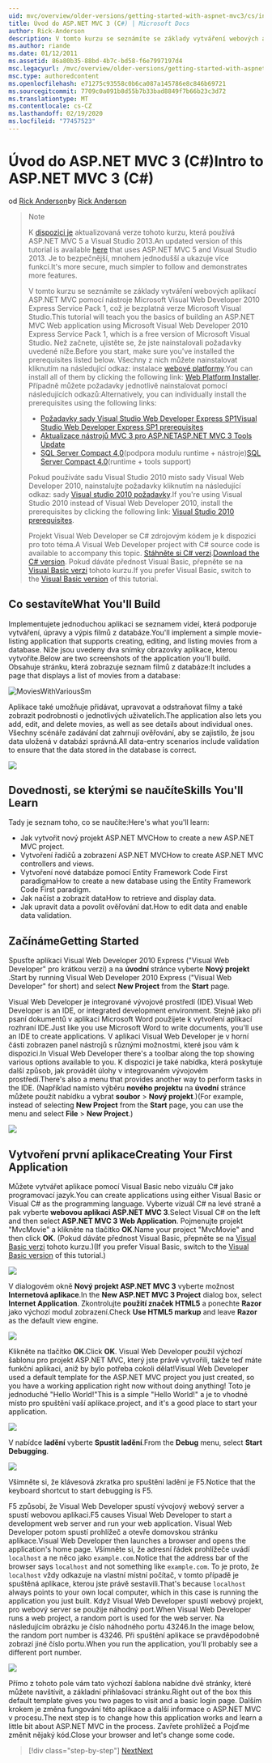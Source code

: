 ```yaml
---
uid: mvc/overview/older-versions/getting-started-with-aspnet-mvc3/cs/intro-to-aspnet-mvc-3
title: Úvod do ASP.NET MVC 3 (C#) | Microsoft Docs
author: Rick-Anderson
description: V tomto kurzu se seznámíte se základy vytváření webových aplikací ASP.NET MVC pomocí nástroje Microsoft Visual Web Developer 2010 Express Service Pack 1, který je...
ms.author: riande
ms.date: 01/12/2011
ms.assetid: 86a80b35-88bd-4b7c-bd58-f6e7997197d4
msc.legacyurl: /mvc/overview/older-versions/getting-started-with-aspnet-mvc3/cs/intro-to-aspnet-mvc-3
msc.type: authoredcontent
ms.openlocfilehash: e71275c93558c0b6ca087a145786e8c846b69721
ms.sourcegitcommit: 7709c0a091b8d55b7b33bad8849f7b66b23c3d72
ms.translationtype: MT
ms.contentlocale: cs-CZ
ms.lasthandoff: 02/19/2020
ms.locfileid: "77457523"
---
```

# <a name="intro-to-aspnet-mvc-3-c"></a><span data-ttu-id="63e19-103">Úvod do ASP.NET MVC 3 (C#)</span><span class="sxs-lookup"><span data-stu-id="63e19-103">Intro to ASP.NET MVC 3 (C#)</span></span>

<span data-ttu-id="63e19-104">od [Rick Anderson](https://twitter.com/RickAndMSFT)</span><span class="sxs-lookup"><span data-stu-id="63e19-104">by [Rick Anderson](https://twitter.com/RickAndMSFT)</span></span>

> > [!NOTE]
> > <span data-ttu-id="63e19-105">K [dispozici je](../../../getting-started/introduction/getting-started.md) aktualizovaná verze tohoto kurzu, která používá ASP.NET MVC 5 a Visual Studio 2013.</span><span class="sxs-lookup"><span data-stu-id="63e19-105">An updated version of this tutorial is available [here](../../../getting-started/introduction/getting-started.md) that uses ASP.NET MVC 5 and Visual Studio 2013.</span></span> <span data-ttu-id="63e19-106">Je to bezpečnější, mnohem jednodušší a ukazuje více funkcí.</span><span class="sxs-lookup"><span data-stu-id="63e19-106">It's more secure, much simpler to follow and demonstrates more features.</span></span>
> 
> 
> <span data-ttu-id="63e19-107">V tomto kurzu se seznámíte se základy vytváření webových aplikací ASP.NET MVC pomocí nástroje Microsoft Visual Web Developer 2010 Express Service Pack 1, což je bezplatná verze Microsoft Visual Studio.</span><span class="sxs-lookup"><span data-stu-id="63e19-107">This tutorial will teach you the basics of building an ASP.NET MVC Web application using Microsoft Visual Web Developer 2010 Express Service Pack 1, which is a free version of Microsoft Visual Studio.</span></span> <span data-ttu-id="63e19-108">Než začnete, ujistěte se, že jste nainstalovali požadavky uvedené níže.</span><span class="sxs-lookup"><span data-stu-id="63e19-108">Before you start, make sure you've installed the prerequisites listed below.</span></span> <span data-ttu-id="63e19-109">Všechny z nich můžete nainstalovat kliknutím na následující odkaz: instalace [webové platformy](https://www.microsoft.com/web/gallery/install.aspx?appid=VWD2010SP1Pack).</span><span class="sxs-lookup"><span data-stu-id="63e19-109">You can install all of them by clicking the following link: [Web Platform Installer](https://www.microsoft.com/web/gallery/install.aspx?appid=VWD2010SP1Pack).</span></span> <span data-ttu-id="63e19-110">Případně můžete požadavky jednotlivě nainstalovat pomocí následujících odkazů:</span><span class="sxs-lookup"><span data-stu-id="63e19-110">Alternatively, you can individually install the prerequisites using the following links:</span></span>
> 
> - [<span data-ttu-id="63e19-111">Požadavky sady Visual Studio Web Developer Express SP1</span><span class="sxs-lookup"><span data-stu-id="63e19-111">Visual Studio Web Developer Express SP1 prerequisites</span></span>](https://www.microsoft.com/web/gallery/install.aspx?appid=VWD2010SP1Pack)
> - [<span data-ttu-id="63e19-112">Aktualizace nástrojů MVC 3 pro ASP.NET</span><span class="sxs-lookup"><span data-stu-id="63e19-112">ASP.NET MVC 3 Tools Update</span></span>](https://www.microsoft.com/web/gallery/install.aspx?appsxml=&amp;appid=MVC3)
> - <span data-ttu-id="63e19-113">[SQL Server Compact 4,0](https://www.microsoft.com/web/gallery/install.aspx?appid=SQLCE;SQLCEVSTools_4_0)(podpora modulu runtime + nástroje)</span><span class="sxs-lookup"><span data-stu-id="63e19-113">[SQL Server Compact 4.0](https://www.microsoft.com/web/gallery/install.aspx?appid=SQLCE;SQLCEVSTools_4_0)(runtime + tools support)</span></span>
> 
> <span data-ttu-id="63e19-114">Pokud používáte sadu Visual Studio 2010 místo sady Visual Web Developer 2010, nainstalujte požadavky kliknutím na následující odkaz: sady [Visual studio 2010 požadavky](https://www.microsoft.com/web/gallery/install.aspx?appsxml=&amp;appid=VS2010SP1Pack).</span><span class="sxs-lookup"><span data-stu-id="63e19-114">If you're using Visual Studio 2010 instead of Visual Web Developer 2010, install the prerequisites by clicking the following link: [Visual Studio 2010 prerequisites](https://www.microsoft.com/web/gallery/install.aspx?appsxml=&amp;appid=VS2010SP1Pack).</span></span>
> 
> <span data-ttu-id="63e19-115">Projekt Visual Web Developer se C# zdrojovým kódem je k dispozici pro toto téma.</span><span class="sxs-lookup"><span data-stu-id="63e19-115">A Visual Web Developer project with C# source code is available to accompany this topic.</span></span> <span data-ttu-id="63e19-116">[Stáhněte si C# verzi](https://code.msdn.microsoft.com/Introduction-to-MVC-3-10d1b098).</span><span class="sxs-lookup"><span data-stu-id="63e19-116">[Download the C# version](https://code.msdn.microsoft.com/Introduction-to-MVC-3-10d1b098).</span></span> <span data-ttu-id="63e19-117">Pokud dáváte přednost Visual Basic, přepněte se na [Visual Basic verzi](../vb/intro-to-aspnet-mvc-3.md) tohoto kurzu.</span><span class="sxs-lookup"><span data-stu-id="63e19-117">If you prefer Visual Basic, switch to the [Visual Basic version](../vb/intro-to-aspnet-mvc-3.md) of this tutorial.</span></span>

## <a name="what-youll-build"></a><span data-ttu-id="63e19-118">Co sestavíte</span><span class="sxs-lookup"><span data-stu-id="63e19-118">What You'll Build</span></span>

<span data-ttu-id="63e19-119">Implementujete jednoduchou aplikaci se seznamem videí, která podporuje vytváření, úpravy a výpis filmů z databáze.</span><span class="sxs-lookup"><span data-stu-id="63e19-119">You'll implement a simple movie-listing application that supports creating, editing, and listing movies from a database.</span></span> <span data-ttu-id="63e19-120">Níže jsou uvedeny dva snímky obrazovky aplikace, kterou vytvoříte.</span><span class="sxs-lookup"><span data-stu-id="63e19-120">Below are two screenshots of the application you'll build.</span></span> <span data-ttu-id="63e19-121">Obsahuje stránku, která zobrazuje seznam filmů z databáze:</span><span class="sxs-lookup"><span data-stu-id="63e19-121">It includes a page that displays a list of movies from a database:</span></span>

![MoviesWithVariousSm](intro-to-aspnet-mvc-3/_static/image1.png)

<span data-ttu-id="63e19-123">Aplikace také umožňuje přidávat, upravovat a odstraňovat filmy a také zobrazit podrobnosti o jednotlivých uživatelích.</span><span class="sxs-lookup"><span data-stu-id="63e19-123">The application also lets you add, edit, and delete movies, as well as see details about individual ones.</span></span> <span data-ttu-id="63e19-124">Všechny scénáře zadávání dat zahrnují ověřování, aby se zajistilo, že jsou data uložená v databázi správná.</span><span class="sxs-lookup"><span data-stu-id="63e19-124">All data-entry scenarios include validation to ensure that the data stored in the database is correct.</span></span>

![](intro-to-aspnet-mvc-3/_static/image2.png)

## <a name="skills-youll-learn"></a><span data-ttu-id="63e19-125">Dovednosti, se kterými se naučíte</span><span class="sxs-lookup"><span data-stu-id="63e19-125">Skills You'll Learn</span></span>

<span data-ttu-id="63e19-126">Tady je seznam toho, co se naučíte:</span><span class="sxs-lookup"><span data-stu-id="63e19-126">Here's what you'll learn:</span></span>

- <span data-ttu-id="63e19-127">Jak vytvořit nový projekt ASP.NET MVC</span><span class="sxs-lookup"><span data-stu-id="63e19-127">How to create a new ASP.NET MVC project.</span></span>
- <span data-ttu-id="63e19-128">Vytvoření řadičů a zobrazení ASP.NET MVC</span><span class="sxs-lookup"><span data-stu-id="63e19-128">How to create ASP.NET MVC controllers and views.</span></span>
- <span data-ttu-id="63e19-129">Vytvoření nové databáze pomocí Entity Framework Code First paradigma</span><span class="sxs-lookup"><span data-stu-id="63e19-129">How to create a new database using the Entity Framework Code First paradigm.</span></span>
- <span data-ttu-id="63e19-130">Jak načíst a zobrazit data</span><span class="sxs-lookup"><span data-stu-id="63e19-130">How to retrieve and display data.</span></span>
- <span data-ttu-id="63e19-131">Jak upravit data a povolit ověřování dat.</span><span class="sxs-lookup"><span data-stu-id="63e19-131">How to edit data and enable data validation.</span></span>

## <a name="getting-started"></a><span data-ttu-id="63e19-132">Začínáme</span><span class="sxs-lookup"><span data-stu-id="63e19-132">Getting Started</span></span>

<span data-ttu-id="63e19-133">Spusťte aplikaci Visual Web Developer 2010 Express ("Visual Web Developer" pro krátkou verzi) a na **úvodní** stránce vyberte **Nový projekt** .</span><span class="sxs-lookup"><span data-stu-id="63e19-133">Start by running Visual Web Developer 2010 Express ("Visual Web Developer" for short) and select **New Project** from the **Start** page.</span></span>

<span data-ttu-id="63e19-134">Visual Web Developer je integrované vývojové prostředí (IDE).</span><span class="sxs-lookup"><span data-stu-id="63e19-134">Visual Web Developer is an IDE, or integrated development environment.</span></span> <span data-ttu-id="63e19-135">Stejně jako při psaní dokumentů v aplikaci Microsoft Word použijete k vytvoření aplikací rozhraní IDE.</span><span class="sxs-lookup"><span data-stu-id="63e19-135">Just like you use Microsoft Word to write documents, you'll use an IDE to create applications.</span></span> <span data-ttu-id="63e19-136">V aplikaci Visual Web Developer je v horní části zobrazen panel nástrojů s různými možnostmi, které jsou vám k dispozici.</span><span class="sxs-lookup"><span data-stu-id="63e19-136">In Visual Web Developer there's a toolbar along the top showing various options available to you.</span></span> <span data-ttu-id="63e19-137">K dispozici je také nabídka, která poskytuje další způsob, jak provádět úlohy v integrovaném vývojovém prostředí.</span><span class="sxs-lookup"><span data-stu-id="63e19-137">There's also a menu that provides another way to perform tasks in the IDE.</span></span> <span data-ttu-id="63e19-138">(Například namísto výběru **nového projektu** na **úvodní** stránce můžete použít nabídku a vybrat **soubor** &gt; **Nový projekt**.)</span><span class="sxs-lookup"><span data-stu-id="63e19-138">(For example, instead of selecting **New Project** from the **Start** page, you can use the menu and select **File** &gt; **New Project**.)</span></span>

[![](intro-to-aspnet-mvc-3/_static/image4.png)](intro-to-aspnet-mvc-3/_static/image3.png)

## <a name="creating-your-first-application"></a><span data-ttu-id="63e19-139">Vytvoření první aplikace</span><span class="sxs-lookup"><span data-stu-id="63e19-139">Creating Your First Application</span></span>

<span data-ttu-id="63e19-140">Můžete vytvářet aplikace pomocí Visual Basic nebo vizuálu C# jako programovací jazyk.</span><span class="sxs-lookup"><span data-stu-id="63e19-140">You can create applications using either Visual Basic or Visual C# as the programming language.</span></span> <span data-ttu-id="63e19-141">Vyberte vizuál C# na levé straně a pak vyberte **webovou aplikaci ASP.NET MVC 3**.</span><span class="sxs-lookup"><span data-stu-id="63e19-141">Select Visual C# on the left and then select **ASP.NET MVC 3 Web Application**.</span></span> <span data-ttu-id="63e19-142">Pojmenujte projekt "MvcMovie" a klikněte na tlačítko **OK**.</span><span class="sxs-lookup"><span data-stu-id="63e19-142">Name your project "MvcMovie" and then click **OK**.</span></span> <span data-ttu-id="63e19-143">(Pokud dáváte přednost Visual Basic, přepněte se na [Visual Basic verzi](../vb/intro-to-aspnet-mvc-3.md) tohoto kurzu.)</span><span class="sxs-lookup"><span data-stu-id="63e19-143">(If you prefer Visual Basic, switch to the [Visual Basic version](../vb/intro-to-aspnet-mvc-3.md) of this tutorial.)</span></span>

![](intro-to-aspnet-mvc-3/_static/image5.png)

<span data-ttu-id="63e19-144">V dialogovém okně **Nový projekt ASP.NET MVC 3** vyberte možnost **Internetová aplikace**.</span><span class="sxs-lookup"><span data-stu-id="63e19-144">In the **New ASP.NET MVC 3 Project** dialog box, select **Internet Application**.</span></span> <span data-ttu-id="63e19-145">Zkontrolujte **použití značek HTML5** a ponechte **Razor** jako výchozí modul zobrazení.</span><span class="sxs-lookup"><span data-stu-id="63e19-145">Check **Use HTML5 markup** and leave **Razor** as the default view engine.</span></span>

![](intro-to-aspnet-mvc-3/_static/image6.png)

<span data-ttu-id="63e19-146">Klikněte na tlačítko **OK**.</span><span class="sxs-lookup"><span data-stu-id="63e19-146">Click **OK**.</span></span> <span data-ttu-id="63e19-147">Visual Web Developer použil výchozí šablonu pro projekt ASP.NET MVC, který jste právě vytvořili, takže teď máte funkční aplikaci, aniž by bylo potřeba cokoli dělat!</span><span class="sxs-lookup"><span data-stu-id="63e19-147">Visual Web Developer used a default template for the ASP.NET MVC project you just created, so you have a working application right now without doing anything!</span></span> <span data-ttu-id="63e19-148">Toto je jednoduché "Hello World!"</span><span class="sxs-lookup"><span data-stu-id="63e19-148">This is a simple "Hello World!"</span></span> <span data-ttu-id="63e19-149">a je to vhodné místo pro spuštění vaší aplikace.</span><span class="sxs-lookup"><span data-stu-id="63e19-149">project, and it's a good place to start your application.</span></span>

[![](intro-to-aspnet-mvc-3/_static/image8.png)](intro-to-aspnet-mvc-3/_static/image7.png)

<span data-ttu-id="63e19-150">V nabídce **ladění** vyberte **Spustit ladění**.</span><span class="sxs-lookup"><span data-stu-id="63e19-150">From the **Debug** menu, select **Start Debugging**.</span></span>

![](intro-to-aspnet-mvc-3/_static/image9.png)

<span data-ttu-id="63e19-151">Všimněte si, že klávesová zkratka pro spuštění ladění je F5.</span><span class="sxs-lookup"><span data-stu-id="63e19-151">Notice that the keyboard shortcut to start debugging is F5.</span></span>

<span data-ttu-id="63e19-152">F5 způsobí, že Visual Web Developer spustí vývojový webový server a spustí webovou aplikaci.</span><span class="sxs-lookup"><span data-stu-id="63e19-152">F5 causes Visual Web Developer to start a development web server and run your web application.</span></span> <span data-ttu-id="63e19-153">Visual Web Developer potom spustí prohlížeč a otevře domovskou stránku aplikace.</span><span class="sxs-lookup"><span data-stu-id="63e19-153">Visual Web Developer then launches a browser and opens the application's home page.</span></span> <span data-ttu-id="63e19-154">Všimněte si, že adresní řádek prohlížeče uvádí `localhost` a ne něco jako `example.com`.</span><span class="sxs-lookup"><span data-stu-id="63e19-154">Notice that the address bar of the browser says `localhost` and not something like `example.com`.</span></span> <span data-ttu-id="63e19-155">To je proto, že `localhost` vždy odkazuje na vlastní místní počítač, v tomto případě je spuštěná aplikace, kterou jste právě sestavili.</span><span class="sxs-lookup"><span data-stu-id="63e19-155">That's because `localhost` always points to your own local computer, which in this case is running the application you just built.</span></span> <span data-ttu-id="63e19-156">Když Visual Web Developer spustí webový projekt, pro webový server se použije náhodný port.</span><span class="sxs-lookup"><span data-stu-id="63e19-156">When Visual Web Developer runs a web project, a random port is used for the web server.</span></span> <span data-ttu-id="63e19-157">Na následujícím obrázku je číslo náhodného portu 43246.</span><span class="sxs-lookup"><span data-stu-id="63e19-157">In the image below, the random port number is 43246.</span></span> <span data-ttu-id="63e19-158">Při spuštění aplikace se pravděpodobně zobrazí jiné číslo portu.</span><span class="sxs-lookup"><span data-stu-id="63e19-158">When you run the application, you'll probably see a different port number.</span></span>

![](intro-to-aspnet-mvc-3/_static/image10.png)

<span data-ttu-id="63e19-159">Přímo z tohoto pole vám tato výchozí šablona nabídne dvě stránky, které můžete navštívit, a základní přihlašovací stránku.</span><span class="sxs-lookup"><span data-stu-id="63e19-159">Right out of the box this default template gives you two pages to visit and a basic login page.</span></span> <span data-ttu-id="63e19-160">Dalším krokem je změna fungování této aplikace a další informace o ASP.NET MVC v procesu.</span><span class="sxs-lookup"><span data-stu-id="63e19-160">The next step is to change how this application works and learn a little bit about ASP.NET MVC in the process.</span></span> <span data-ttu-id="63e19-161">Zavřete prohlížeč a Pojďme změnit nějaký kód.</span><span class="sxs-lookup"><span data-stu-id="63e19-161">Close your browser and let's change some code.</span></span>

> [!div class="step-by-step"]
> [<span data-ttu-id="63e19-162">Next</span><span class="sxs-lookup"><span data-stu-id="63e19-162">Next</span></span>](adding-a-controller.md)
